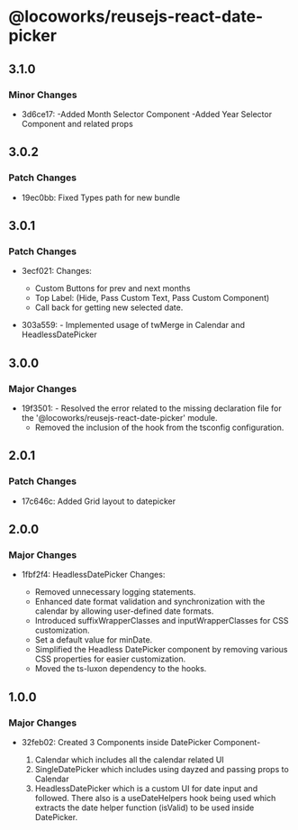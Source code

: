 # @locoworks/reusejs-react-date-picker

## 3.1.0

### Minor Changes

- 3d6ce17: -Added Month Selector Component
  -Added Year Selector Component
  and related props

## 3.0.2

### Patch Changes

- 19ec0bb: Fixed Types path for new bundle

## 3.0.1

### Patch Changes

- 3ecf021: Changes:

  - Custom Buttons for prev and next months
  - Top Label: (Hide, Pass Custom Text, Pass Custom Component)
  - Call back for getting new selected date.

- 303a559: - Implemented usage of twMerge in Calendar and HeadlessDatePicker

## 3.0.0

### Major Changes

- 19f3501: - Resolved the error related to the missing declaration file for the '@locoworks/reusejs-react-date-picker' module.
  - Removed the inclusion of the hook from the tsconfig configuration.

## 2.0.1

### Patch Changes

- 17c646c: Added Grid layout to datepicker

## 2.0.0

### Major Changes

- 1fbf2f4: HeadlessDatePicker Changes:

  - Removed unnecessary logging statements.
  - Enhanced date format validation and synchronization with the calendar by allowing user-defined date formats.
  - Introduced suffixWrapperClasses and inputWrapperClasses for CSS customization.
  - Set a default value for minDate.
  - Simplified the Headless DatePicker component by removing various CSS properties for easier customization.
  - Moved the ts-luxon dependency to the hooks.

## 1.0.0

### Major Changes

- 32feb02: Created 3 Components inside DatePicker Component-

  1. Calendar which includes all the calendar related UI
  2. SingleDatePicker which includes using dayzed and passing props to Calendar
  3. HeadlessDatePicker which is a custom UI for date input and followed.
     There also is a useDateHelpers hook being used which extracts the date helper function (isValid) to be used inside DatePicker.
